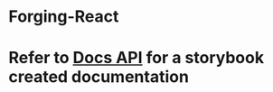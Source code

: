 # Forging-React

# Refer to [Docs API](https://ahsan-j.github.io/Forging-React) for a storybook created documentation
